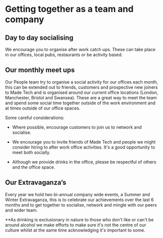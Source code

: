 # Getting together as a team and company


## Day to day socialising
We encourage you to organise after work catch ups. These can take place in our offices, local pubs, restaurants or be activity based.




## Our monthly meet ups
Our People team try to organise a social activity for our offices each month, this can be extended out to friends, customers and prospective new joiners to Made Tech and is organised around our current office locations (London, Manchester, Bristol and Swansea). These are a great way to meet the team and spend some social time together outside of the work environment and at times outside of our office spaces.


Some careful considerations:

- Where possible, encourage customers to join us to network and socialise. 

- We encourage you to invite friends of Made Tech and people we might consider hiring to after work office activities. It's a good opportunity to meet both socially. 

- Although we provide drinks in the office, please be respectful of others and the office space. 




## Our Extravaganza’s
Every year we hold two bi-annual company wide events, a Summer and Winter Extravaganza, this is to celebrate our achievements over the last 6 months and to get together to socialise, network and mingle with our peers and wider team.




**As drinking is exclusionary in nature to those who don't like or can't be around alcohol we make efforts to make sure it's not the centre of our culture whilst at the same time acknowledging it's important to some.
